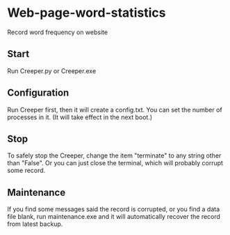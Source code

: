 # Web-page-word-statistics
Record word frequency on website

## Start

Run Creeper.py or Creeper.exe


## Configuration

Run Creeper first, then it will create a config.txt. You can set the number of processes in it. (It will take effect in the next boot.)

## Stop

To safely stop the Creeper, change the item "terminate" to any string other than "False".
Or you can just close the terminal, which will probably corrupt some record. 

## Maintenance

If you find some messages said the record is corrupted, or you find a data file blank, run maintenance.exe and it will automatically recover the record from latest backup. 
